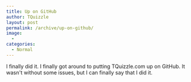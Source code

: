 ```yaml
---
title: Up on GitHub
author: TQuizzle
layout: post
permalink: /archive/up-on-github/
image:
  - 
categories:
  - Normal
---
```

I finally did it. I finally got around to putting TQuizzle.com up on GitHub.
It wasn't without some issues, but I can finally say that I did it.